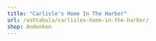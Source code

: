 ```yaml
---
title: "Carlisle's Home In The Harbor"
url: /ashtabula/carlisles-home-in-the-harbor/
shop: Andenken
---
```

